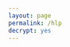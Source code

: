```yaml
---
layout: page
permalink: /hlp
decrypt: yes
---
```

<center id="youtubeWrapper">
    <iframe style="width: 560px; height: 315px; max-width: 100%" id="youtubeIFrame" src="" frameborder="0" allow="autoplay; encrypted-media" allowfullscreen></iframe>
    <br/>
    <b id="text"></b>
</center>

<script type="text/javascript">
    YOUTUBE_LINK = "https://www.youtube-nocookie.com/embed/{}?controls=0&autoplay=1";
    DATA = {
        "5": "U2FsdGVkX1/H8BfcL7p4XYzW8SR9VWbTeuaBc4OePyQVAGIrmAPqRmJ7tkRNhopYummG3udEnhyGkpgg5uKH/ktMQpfJg5a/xj51CcygEyA5kRtOwZACheCB4Z/kVobVTKd42D1gk5UVF2XyVQcg+1bZN0spoTNA62Z71f7iXqlf6pfwU0JTCj52syUkGbGI"
    }
    function show() {
        let urlParams = new URLSearchParams(window.location.search);
        let task = urlParams.get("t");
        let key = urlParams.get("k");
        let enc_data = CryptoJS.AES.decrypt(DATA[task], key);
        let task_data = JSON.parse(enc_data.toString(CryptoJS.enc.Utf8));
        let iframe = document.getElementById("youtubeIFrame");
        iframe.src = YOUTUBE_LINK.replace("{}", task_data.id);
        let text = document.getElementById("text");
        text.innerHTML = task_data.msg;
    }
    document.addEventListener( "DOMContentLoaded", show, false );
</script>
